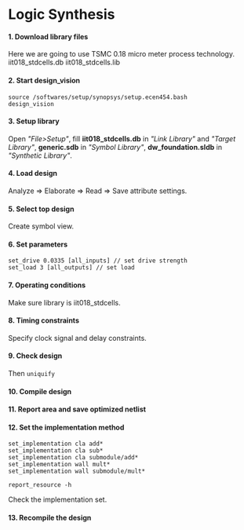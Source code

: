 # Logic Synthesis
#### 1. Download library files

Here we are going to use TSMC 0.18 micro meter process technology.
iit018_stdcells.db
iit018_stdcells.lib

#### 2. Start design_vision
```
source /softwares/setup/synopsys/setup.ecen454.bash
design_vision
```
#### 3. Setup library

Open *"File>Setup"*, fill **iit018_stdcells.db** in *"Link Library"* and *"Target Library"*, **generic.sdb** in *"Symbol Library"*, **dw_foundation.sldb** in *"Synthetic Library"*.

#### 4. Load design

Analyze => Elaborate => Read => Save attribute settings. 
  
#### 5. Select top design

Create symbol view.

#### 6. Set parameters

```
set_drive 0.0335 [all_inputs] // set drive strength 
set_load 3 [all_outputs] // set load
```
#### 7. Operating conditions

Make sure library is iit018_stdcells.

#### 8. Timing constraints

Specify clock signal and delay constraints.

#### 9. Check design 

Then ```uniquify```

#### 10. Compile design

#### 11. Report area and save optimized netlist

#### 12. Set the implementation method

```
set_implementation cla add*
set_implementation cla sub*
set_implementation cla submodule/add*
set_implementation wall mult*
set_implementation wall submodule/mult*
```

```
report_resource -h
```
Check the implementation set.

#### 13. Recompile the design
